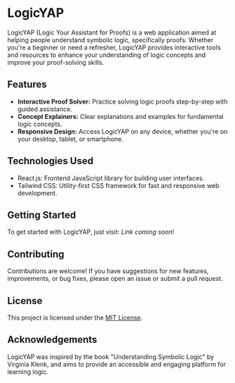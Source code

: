 # LogicYAP

LogicYAP (Logic Your Assistant for Proofs) is a web application aimed at helping people understand symbolic logic, specifically proofs. Whether you're a beginner or need a refresher, LogicYAP provides interactive tools and resources to enhance your understanding of logic concepts and improve your proof-solving skills.

## Features

- **Interactive Proof Solver:** Practice solving logic proofs step-by-step with guided assistance.
- **Concept Explainers:** Clear explanations and examples for fundamental logic concepts.
- **Responsive Design:** Access LogicYAP on any device, whether you're on your desktop, tablet, or smartphone.

## Technologies Used

- React.js: Frontend JavaScript library for building user interfaces.
- Tailwind CSS: Utility-first CSS framework for fast and responsive web development.

## Getting Started

To get started with LogicYAP, just visit: *Link coming soon!*

## Contributing

Contributions are welcome! If you have suggestions for new features, improvements, or bug fixes, please open an issue or submit a pull request.

## License

This project is licensed under the [MIT License](LICENSE).

## Acknowledgements

LogicYAP was inspired by the book "Understanding Symbolic Logic" by Virginia Klenk, and aims to provide an accessible and engaging platform for learning logic.

